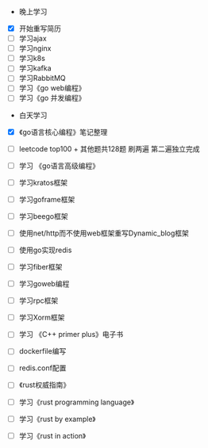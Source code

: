 + 晚上学习

- [x] 开始重写简历
- [ ] 学习ajax
- [ ] 学习nginx
- [ ] 学习k8s
- [ ] 学习kafka
- [ ] 学习RabbitMQ
- [ ] 学习《go web编程》
- [ ] 学习《go 并发编程》

+ 白天学习

- [x] 《go语言核心编程》笔记整理
- [ ] leetcode top100 + 其他题共128题 刷两遍 第二遍独立完成
- [ ] 学习 《go语言高级编程》
- [ ] 学习kratos框架
- [ ] 学习goframe框架
- [ ] 学习beego框架
- [ ] 使用net/http而不使用web框架重写Dynamic_blog框架
- [ ] 使用go实现redis
- [ ] 学习fiber框架
- [ ] 学习goweb编程
- [ ] 学习rpc框架
- [ ] 学习Xorm框架
- [ ] 学习 《C++ primer plus》电子书
- [ ] dockerfile编写
- [ ] redis.conf配置
- [ ] 《rust权威指南》
- [ ] 学习《rust programming language》
- [ ] 学习《rust by example》
- [ ] 学习《rust in action》

